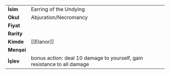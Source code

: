 |  |  |  
|---|---|  
| **İsim** | Earring of the Undying|  
| **Okul** | Abjuration/Necromancy|  
| **Fiyat** | |  
| **Rarity** | |  
| **Kimde** | [[Elanor]]|  
| **Menşei** | |  
| **İşlev** | bonus action: deal 10 damage to yourself, gain resistance to all damage|  
